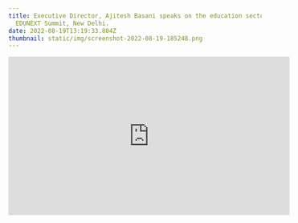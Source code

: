 ```yaml
---
title: Executive Director, Ajitesh Basani speaks on the education sector at BW
  EDUNEXT Summit, New Delhi.
date: 2022-08-19T13:19:33.804Z
thumbnail: static/img/screenshot-2022-08-19-185248.png
---
```

<iframe width="560" height="315" src="https://www.youtube.com/embed/CpYUIaezpGY" title="YouTube video player" frameborder="0" allow="accelerometer; autoplay; clipboard-write; encrypted-media; gyroscope; picture-in-picture" allowfullscreen></iframe>